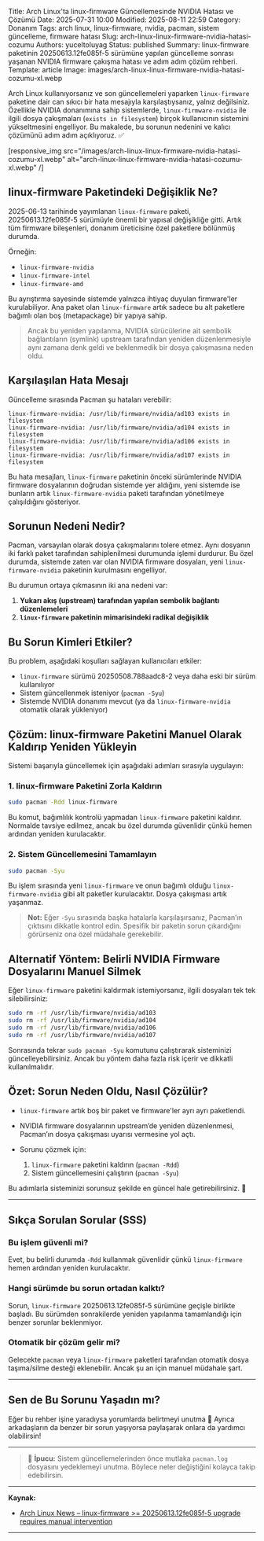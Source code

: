 Title: Arch Linux'ta linux-firmware Güncellemesinde NVIDIA Hatası ve Çözümü
Date: 2025-07-31 10:00
Modified: 2025-08-11 22:59
Category: Donanım
Tags: arch linux, linux-firmware, nvidia, pacman, sistem güncelleme, firmware hatası
Slug: arch-linux-linux-firmware-nvidia-hatasi-cozumu
Authors: yuceltoluyag
Status: published
Summary: linux-firmware paketinin 20250613.12fe085f-5 sürümüne yapılan güncelleme sonrası yaşanan NVIDIA firmware çakışma hatası ve adım adım çözüm rehberi.
Template: article
Image: images/arch-linux-linux-firmware-nvidia-hatasi-cozumu-xl.webp


Arch Linux kullanıyorsanız ve son güncellemeleri yaparken `linux-firmware` paketine dair can sıkıcı bir hata mesajıyla karşılaştıysanız, yalnız değilsiniz. Özellikle NVIDIA donanımına sahip sistemlerde, `linux-firmware-nvidia` ile ilgili dosya çakışmaları (`exists in filesystem`) birçok kullanıcının sistemini yükseltmesini engelliyor. Bu makalede, bu sorunun nedenini ve kalıcı çözümünü adım adım açıklıyoruz. ✅

[responsive_img src="/images/arch-linux-linux-firmware-nvidia-hatasi-cozumu-xl.webp" alt="arch-linux-linux-firmware-nvidia-hatasi-cozumu-xl.webp" /]

## linux-firmware Paketindeki Değişiklik Ne?

2025-06-13 tarihinde yayımlanan `linux-firmware` paketi, 20250613.12fe085f-5 sürümüyle önemli bir yapısal değişikliğe gitti. Artık tüm firmware bileşenleri, donanım üreticisine özel paketlere bölünmüş durumda.

Örneğin:

* `linux-firmware-nvidia`
* `linux-firmware-intel`
* `linux-firmware-amd`

Bu ayrıştırma sayesinde sistemde yalnızca ihtiyaç duyulan firmware'ler kurulabiliyor. Ana paket olan `linux-firmware` artık sadece bu alt paketlere bağımlı olan boş (metapackage) bir yapıya sahip.

> Ancak bu yeniden yapılanma, NVIDIA sürücülerine ait sembolik bağlantıların (symlink) upstream tarafından yeniden düzenlenmesiyle aynı zamana denk geldi ve beklenmedik bir dosya çakışmasına neden oldu.

## Karşılaşılan Hata Mesajı

Güncelleme sırasında Pacman şu hataları verebilir:

```
linux-firmware-nvidia: /usr/lib/firmware/nvidia/ad103 exists in filesystem
linux-firmware-nvidia: /usr/lib/firmware/nvidia/ad104 exists in filesystem
linux-firmware-nvidia: /usr/lib/firmware/nvidia/ad106 exists in filesystem
linux-firmware-nvidia: /usr/lib/firmware/nvidia/ad107 exists in filesystem
```

Bu hata mesajları, `linux-firmware` paketinin önceki sürümlerinde NVIDIA firmware dosyalarının doğrudan sistemde yer aldığını, yeni sistemde ise bunların artık `linux-firmware-nvidia` paketi tarafından yönetilmeye çalışıldığını gösteriyor.

## Sorunun Nedeni Nedir?

Pacman, varsayılan olarak dosya çakışmalarını tolere etmez. Aynı dosyanın iki farklı paket tarafından sahiplenilmesi durumunda işlemi durdurur. Bu özel durumda, sistemde zaten var olan NVIDIA firmware dosyaları, yeni `linux-firmware-nvidia` paketinin kurulmasını engelliyor.

Bu durumun ortaya çıkmasının iki ana nedeni var:

1. **Yukarı akış (upstream) tarafından yapılan sembolik bağlantı düzenlemeleri**
2. **`linux-firmware` paketinin mimarisindeki radikal değişiklik**

## Bu Sorun Kimleri Etkiler?

Bu problem, aşağıdaki koşulları sağlayan kullanıcıları etkiler:

* `linux-firmware` sürümü 20250508.788aadc8-2 veya daha eski bir sürüm kullanılıyor
* Sistem güncellenmek isteniyor (`pacman -Syu`)
* Sistemde NVIDIA donanımı mevcut (ya da `linux-firmware-nvidia` otomatik olarak yükleniyor)

## Çözüm: linux-firmware Paketini Manuel Olarak Kaldırıp Yeniden Yükleyin

Sistemi başarıyla güncellemek için aşağıdaki adımları sırasıyla uygulayın:

### 1. linux-firmware Paketini Zorla Kaldırın

```bash
sudo pacman -Rdd linux-firmware
```

Bu komut, bağımlılık kontrolü yapmadan `linux-firmware` paketini kaldırır. Normalde tavsiye edilmez, ancak bu özel durumda güvenlidir çünkü hemen ardından yeniden kurulacaktır.

### 2. Sistem Güncellemesini Tamamlayın

```bash
sudo pacman -Syu
```

Bu işlem sırasında yeni `linux-firmware` ve onun bağımlı olduğu `linux-firmware-nvidia` gibi alt paketler kurulacaktır. Dosya çakışması artık yaşanmaz.

> **Not:** Eğer `-Syu` sırasında başka hatalarla karşılaşırsanız, Pacman’ın çıktısını dikkatle kontrol edin. Spesifik bir paketin sorun çıkardığını görürseniz ona özel müdahale gerekebilir.

## Alternatif Yöntem: Belirli NVIDIA Firmware Dosyalarını Manuel Silmek

Eğer `linux-firmware` paketini kaldırmak istemiyorsanız, ilgili dosyaları tek tek silebilirsiniz:

```bash
sudo rm -rf /usr/lib/firmware/nvidia/ad103
sudo rm -rf /usr/lib/firmware/nvidia/ad104
sudo rm -rf /usr/lib/firmware/nvidia/ad106
sudo rm -rf /usr/lib/firmware/nvidia/ad107
```

Sonrasında tekrar `sudo pacman -Syu` komutunu çalıştırarak sisteminizi güncelleyebilirsiniz. Ancak bu yöntem daha fazla risk içerir ve dikkatli kullanılmalıdır.

## Özet: Sorun Neden Oldu, Nasıl Çözülür?

* `linux-firmware` artık boş bir paket ve firmware'ler ayrı ayrı paketlendi.
* NVIDIA firmware dosyalarının upstream’de yeniden düzenlenmesi, Pacman’ın dosya çakışması uyarısı vermesine yol açtı.
* Sorunu çözmek için:

  1. `linux-firmware` paketini kaldırın (`pacman -Rdd`)
  2. Sistem güncellemesini çalıştırın (`pacman -Syu`)

Bu adımlarla sisteminizi sorunsuz şekilde en güncel hale getirebilirsiniz. 🎉

---

## Sıkça Sorulan Sorular (SSS)

### Bu işlem güvenli mi?

Evet, bu belirli durumda `-Rdd` kullanmak güvenlidir çünkü `linux-firmware` hemen ardından yeniden kurulacaktır.

### Hangi sürümde bu sorun ortadan kalktı?

Sorun, `linux-firmware` 20250613.12fe085f-5 sürümüne geçişle birlikte başladı. Bu sürümden sonrakilerde yeniden yapılanma tamamlandığı için benzer sorunlar beklenmiyor.

### Otomatik bir çözüm gelir mi?

Gelecekte `pacman` veya `linux-firmware` paketleri tarafından otomatik dosya taşıma/silme desteği eklenebilir. Ancak şu an için manuel müdahale şart.

---

## Sen de Bu Sorunu Yaşadın mı?

Eğer bu rehber işine yaradıysa yorumlarda belirtmeyi unutma 💬
Ayrıca arkadaşların da benzer bir sorun yaşıyorsa paylaşarak onlara da yardımcı olabilirsin!

---

> 📌 **İpucu:** Sistem güncellemelerinden önce mutlaka `pacman.log` dosyasını yedeklemeyi unutma. Böylece neler değiştiğini kolayca takip edebilirsin.

---

**Kaynak:**

* [Arch Linux News – linux-firmware >= 20250613.12fe085f-5 upgrade requires manual intervention](https://archlinux.org/news/linux-firmware-2025061312fe085f-5-upgrade-requires-manual-intervention/)



---

